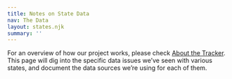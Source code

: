 ```yaml
---
title: Notes on State Data
nav: The Data
layout: states.njk
summary: ''
---
```

For an overview of how our project works, please check [About the Tracker](/about-tracker). This page will dig into the specific data issues we’ve seen with various states, and document the data sources we’re using for each of them.
